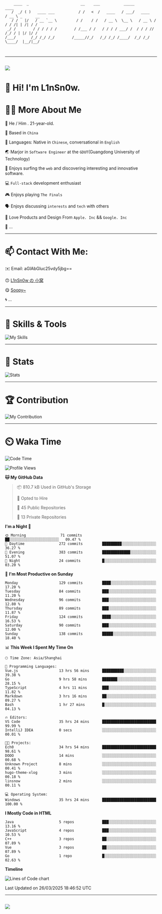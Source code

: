 ```

    ____  _                        __    ___           _____           ____           
   /  _/ ( )   ____ ___           / /   <  /   ____   / ___/   ____   / __ \ _      __
   / /   |/   / __ `__ \         / /    / /   / __ \  \__ \   / __ \ / / / /| | /| / /
 _/ /        / / / / / /        / /___ / /   / / / / ___/ /  / / / // /_/ / | |/ |/ / 
/___/       /_/ /_/ /_/        /_____//_/   /_/ /_/ /____/  /_/ /_/ \____/  |__/|__/  
                                                                                      
                                          

```

---

##
![](https://raw.githubusercontent.com/lin-snow/lin-snow/output/github-contribution-grid-snake-dark.svg)

# 👋 Hi! I'm L1nSn0w.

# 👨‍💻 More About Me

🤠 He / Him . 21-year-old.

🎈 Based in `China`
  
🤔 Languages: Native in `Chinese`, conversational in `English`

🌏 Marjor in `Software Engineer` at the `GDUT`(Guangdong University of Technology)

🛟 Enjoys surfing the `web` and discovering interesting and innovative software.

💻 `Full-stack` development enthusiast

🎮 Enjoys playing `The Finals`

🗣️ Enjoys discussing `interests` and `tech` with others

👾 Love Products and Design From `Apple. Inc` && `Google. Inc`  

🤪 ...

---

# 📫 Contact With Me:

✉️ Email: aGlAbGluc25vdy5jbg==

🙃 [L1nSn0w の 小窝](https://linsnow.cn)

😋 [Soopy~](https://soopy.cn)

🌀 ...

---

# 🔮 Skills & Tools

![My Skills](/assets/skillicons.svg)

---

# 🍟 Stats

![Stats](https://github-profile-trophy.vercel.app/?username=lin-snow&theme=nord&no-frame=true&column=9)

<!-- <div style="text-align: center;">
    <a href="https://github.com/lin-snow">
        <img align="center" src="https://githubstat.linsnow.cn/api/top-langs/?username=lin-snow&layout=donut&langs_count=8" />
    </a>
    <a href="https://github.com/lin-snow">
        <img align="center" src="https://githubstat.linsnow.cn/api?username=lin-snow&count_private=true&show_icons=true&theme=default&show=reviews,discussions_started,discussions_answered,prs_merged,prs_merged_percentage" />
    </a>
</div> -->

---

# 🏆 Contribution

![My Contribution](https://activitygraph.linsnow.cn/graph?username=lin-snow&theme=github-compact&days=30)

---

# ⏲️ Waka Time

<!--START_SECTION:waka-->
![Code Time](http://img.shields.io/badge/Code%20Time-590%20hrs%2021%20mins-blue)

![Profile Views](http://img.shields.io/badge/Profile%20Views-9-blue)

**🐱 My GitHub Data** 

> 📦 810.7 kB Used in GitHub's Storage 
 > 
> 💼 Opted to Hire
 > 
> 📜 45 Public Repositories 
 > 
> 🔑 13 Private Repositories 
 > 
**I'm a Night 🦉** 

```text
🌞 Morning                71 commits          ██░░░░░░░░░░░░░░░░░░░░░░░   09.47 % 
🌆 Daytime                272 commits         █████████░░░░░░░░░░░░░░░░   36.27 % 
🌃 Evening                383 commits         █████████████░░░░░░░░░░░░   51.07 % 
🌙 Night                  24 commits          █░░░░░░░░░░░░░░░░░░░░░░░░   03.20 % 
```
📅 **I'm Most Productive on Sunday** 

```text
Monday                   129 commits         ████░░░░░░░░░░░░░░░░░░░░░   17.20 % 
Tuesday                  84 commits          ███░░░░░░░░░░░░░░░░░░░░░░   11.20 % 
Wednesday                96 commits          ███░░░░░░░░░░░░░░░░░░░░░░   12.80 % 
Thursday                 89 commits          ███░░░░░░░░░░░░░░░░░░░░░░   11.87 % 
Friday                   124 commits         ████░░░░░░░░░░░░░░░░░░░░░   16.53 % 
Saturday                 90 commits          ███░░░░░░░░░░░░░░░░░░░░░░   12.00 % 
Sunday                   138 commits         █████░░░░░░░░░░░░░░░░░░░░   18.40 % 
```


📊 **This Week I Spent My Time On** 

```text
🕑︎ Time Zone: Asia/Shanghai

💬 Programming Languages: 
Vue.js                   13 hrs 56 mins      ██████████░░░░░░░░░░░░░░░   39.38 % 
Go                       9 hrs 58 mins       ███████░░░░░░░░░░░░░░░░░░   28.15 % 
TypeScript               4 hrs 11 mins       ███░░░░░░░░░░░░░░░░░░░░░░   11.82 % 
Markdown                 3 hrs 16 mins       ██░░░░░░░░░░░░░░░░░░░░░░░   09.27 % 
Bash                     1 hr 27 mins        █░░░░░░░░░░░░░░░░░░░░░░░░   04.13 % 

🔥 Editors: 
VS Code                  35 hrs 24 mins      █████████████████████████   99.99 % 
IntelliJ IDEA            0 secs              ░░░░░░░░░░░░░░░░░░░░░░░░░   00.01 % 

🐱‍💻 Projects: 
Ech0                     34 hrs 54 mins      █████████████████████████   98.61 % 
DOOO                     14 mins             ░░░░░░░░░░░░░░░░░░░░░░░░░   00.68 % 
Unknown Project          8 mins              ░░░░░░░░░░░░░░░░░░░░░░░░░   00.41 % 
hugo-theme-xlog          3 mins              ░░░░░░░░░░░░░░░░░░░░░░░░░   00.18 % 
linsnow                  2 mins              ░░░░░░░░░░░░░░░░░░░░░░░░░   00.11 % 

💻 Operating System: 
Windows                  35 hrs 24 mins      █████████████████████████   100.00 % 
```

**I Mostly Code in HTML** 

```text
Java                     5 repos             ███░░░░░░░░░░░░░░░░░░░░░░   13.16 % 
JavaScript               4 repos             ███░░░░░░░░░░░░░░░░░░░░░░   10.53 % 
C++                      3 repos             ██░░░░░░░░░░░░░░░░░░░░░░░   07.89 % 
Vue                      3 repos             ██░░░░░░░░░░░░░░░░░░░░░░░   07.89 % 
Go                       1 repo              █░░░░░░░░░░░░░░░░░░░░░░░░   02.63 % 
```



**Timeline**

![Lines of Code chart](https://raw.githubusercontent.com/lin-snow/lin-snow/main/assets/bar_graph.png)


 Last Updated on 26/03/2025 18:46:52 UTC
<!--END_SECTION:waka-->



---
##
![](./profile-3d-contrib/profile-night-rainbow.svg)
